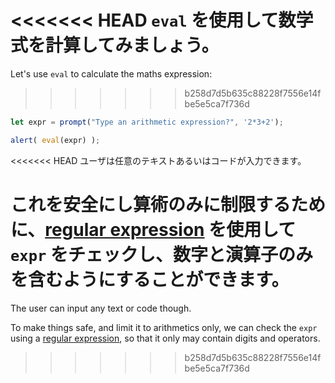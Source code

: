 <<<<<<< HEAD
`eval` を使用して数学式を計算してみましょう。
=======
Let's use `eval` to calculate the maths expression:
>>>>>>> b258d7d5b635c88228f7556e14fbe5e5ca7f736d

```js demo run
let expr = prompt("Type an arithmetic expression?", '2*3+2');

alert( eval(expr) );
```

<<<<<<< HEAD
ユーザは任意のテキストあるいはコードが入力できます。

これを安全にし算術のみに制限するために、[regular expression](info:regular-expressions) を使用して `expr` をチェックし、数字と演算子のみを含むようにすることができます。
=======
The user can input any text or code though.

To make things safe, and limit it to arithmetics only, we can check the `expr` using a [regular expression](info:regular-expressions), so that it only may contain digits and operators.
>>>>>>> b258d7d5b635c88228f7556e14fbe5e5ca7f736d
